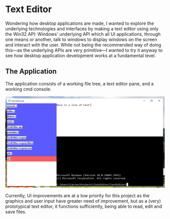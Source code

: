 # Text Editor

Wondering how desktop applications are made, I wanted to explore the underlying
technologies and interfaces by making a text editor using only the Win32 API:
Windows' underlying API which all UI applications, through one means or another,
talk to windows to display windows on the screen and interact with the user.
While not being the recommended way of doing this&mdash;as the underlying APIs are
very primitive&mdash;I wanted to try it anyway to see how desktop application
development works at a fundamental level.

## The Application

The application consists of a working file tree, a text editor pane, and a
working cmd console.

![Main window screenshot](images/screenshot.png)

Currently, UI improvements are at a low priority for this project as the
graphics and user input have greater need of improvement, but as a (very)
prototypical text editor, it functions sufficiently, being able to read, edit
and save files.
